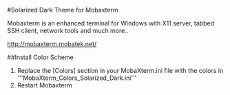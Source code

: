 #Solarized Dark Theme for Mobaxterm

Mobaxterm is an enhanced terminal for Windows with X11 server, tabbed SSH client, network tools and much more..

http://mobaxterm.mobatek.net/

##Install Color Scheme

1. Replace the [Colors] section in your MobaXterm.ini file with the colors in '''MobaXterm_Colors_Solarized_Dark.ini'''
2. Restart Mobaxterm
